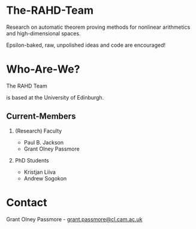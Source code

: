 The-RAHD-Team
=============

Research on automatic theorem proving methods for 
nonlinear arithmetics and high-dimensional spaces.

Epsilon-baked, raw, unpolished ideas and code are 
encouraged! 


Who-Are-We?
===========

The RAHD Team

 is based at the University of Edinburgh.
 
Current-Members
---------------

1. (Research) Faculty
   * Paul B. Jackson
   * Grant Olney Passmore

2. PhD Students
   * Kristjan Liiva
   * Andrew Sogokon


Contact
=======

Grant Olney Passmore - grant.passmore@cl.cam.ac.uk
